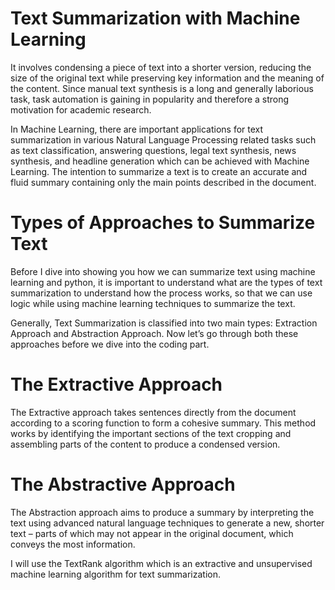 # Text Summarization with Machine Learning
It involves condensing a piece of text into a shorter version, reducing the size of the original text while preserving key information and the meaning of the content. Since manual text synthesis is a long and generally laborious task, task automation is gaining in popularity and therefore a strong motivation for academic research.

In Machine Learning, there are important applications for text summarization in various Natural Language Processing related tasks such as text classification, answering questions, legal text synthesis, news synthesis, and headline generation which can be achieved with Machine Learning. The intention to summarize a text is to create an accurate and fluid summary containing only the main points described in the document.

# Types of Approaches to Summarize Text

Before I dive into showing you how we can summarize text using machine learning and python, it is important to understand what are the types of text summarization to understand how the process works, so that we can use logic while using machine learning techniques to summarize the text.

Generally, Text Summarization is classified into two main types: Extraction Approach and Abstraction Approach. Now let’s go through both these approaches before we dive into the coding part.

# The Extractive Approach

The Extractive approach takes sentences directly from the document according to a scoring function to form a cohesive summary. This method works by identifying the important sections of the text cropping and assembling parts of the content to produce a condensed version.

# The Abstractive Approach

The Abstraction approach aims to produce a summary by interpreting the text using advanced natural language techniques to generate a new, shorter text – parts of which may not appear in the original document, which conveys the most information.

I will use the TextRank algorithm which is an extractive and unsupervised machine learning algorithm for text summarization.
